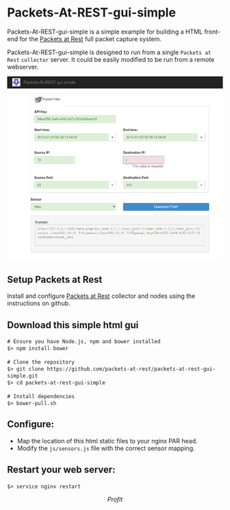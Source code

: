 # Packets-At-REST-gui-simple

Packets-At-REST-gui-simple is a simple example for building a HTML front-end
for the [Packets at Rest](https://github.com/packets-at-rest/packets-at-rest) full packet capture system.

Packets-At-REST-gui-simple is designed to run from a single `Packets at Rest` `collector` server. It could be easily modified to be run from a remote webserver. 

![Screenshot](https://raw.githubusercontent.com/packets-at-rest/packets-at-rest-gui-simple/master/Screenshot.png)

## Setup Packets at Rest

Install and configure [Packets at Rest](https://github.com/packets-at-rest/packets-at-rest) collector and nodes using the instructions on github.

## Download this simple html gui
```
# Ensure you have Node.js, npm and bower installed
$> npm install bower

# Clone the repository
$> git clone https://github.com/packets-at-rest/packets-at-rest-gui-simple.git
$> cd packets-at-rest-gui-simple  

# Install dependencies  
$> bower-pull.sh
```

## Configure:

  * Map the location of this html static files to your nginx PAR head.
  * Modify the `js/sensors.js` file with the correct sensor mapping.

## Restart your web server:
```  
$> service nginx restart
```

$$ Profit $$
